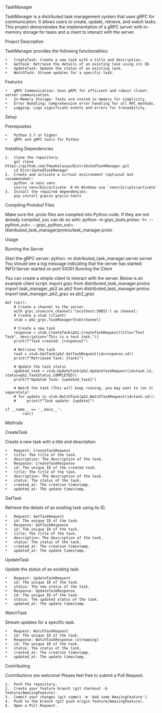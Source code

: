 TaskManager

TaskManager is a distributed task management system that uses gRPC for communication. It allows users to create, update, retrieve, and watch tasks. This project demonstrates the implementation of a gRPC server with in-memory storage for tasks and a client to interact with the server.

Project Description

TaskManager provides the following functionalities:

	•	CreateTask: Create a new task with a title and description.
	•	GetTask: Retrieve the details of an existing task using its ID.
	•	UpdateTask: Update the status of an existing task.
	•	WatchTask: Stream updates for a specific task.

Features

	•	gRPC Communication: Uses gRPC for efficient and robust client-server communication.
	•	In-Memory Storage: Tasks are stored in memory for simplicity.
	•	Error Handling: Comprehensive error handling for all RPC methods.
	•	Logging: Logs significant events and errors for traceability.

Setup

Prerequisites

	•	Python 3.7 or higher
	•	gRPC and gRPC tools for Python
Installing Dependencies

	1.	Clone the repository:
 		git clone https://github.com/Tmwakalasya/DistributedTaskManager.git
		cd DistributedTaskManager
	2.	Create and activate a virtual environment (optional but recommended):
 		python -m venv venv
		source venv/bin/activate  # On Windows use `venv\Scripts\activate`
  	3.	Install the required dependencies:
   		pip install grpcio grpcio-tools
Compiling Protobuf Files

Make sure the .proto files are compiled into Python code. If they are not already compiled, you can do so with:
	python -m grpc_tools.protoc -I=. --python_out=. --grpc_python_out=. distributed_task_manager/protos/task_manager.proto

Usage

Running the Server

Start the gRPC server:
        python -m distributed_task_manager.server.server
You should see a log message indicating that the server has started:
	INFO:Server started on port 50051
 Running the Client

You can create a simple client to interact with the server. Below is an example client script:
	import grpc
	from distributed_task_manager.protos import task_manager_pb2 as pb2
	from distributed_task_manager.protos import task_manager_pb2_grpc as pb2_grpc

	def run():
    	# Create a channel to the server
    	with grpc.insecure_channel('localhost:50051') as channel:
        # Create a stub (client)
        stub = pb2_grpc.TaskManagerStub(channel)
        
        # Create a new task
        response = stub.CreateTask(pb2.CreateTaskRequest(title="Test Task", description="This is a test task."))
        print(f"Task created: {response}")

        # Retrieve the task
        task = stub.GetTask(pb2.GetTaskRequest(id=response.id))
        print(f"Retrieved Task: {task}")

        # Update the task status
        updated_task = stub.UpdateTask(pb2.UpdateTaskRequest(id=task.id, status=pb2.TaskStatus.COMPLETED))
        print(f"Updated Task: {updated_task}")

        # Watch the task (This will keep running, you may want to run it separately)
        # for update in stub.WatchTask(pb2.WatchTaskRequest(id=task.id)):
        #     print(f"Task update: {update}")

	if __name__ == '__main__':
    		run()
Methods

CreateTask

Create a new task with a title and description.

	•	Request: CreateTaskRequest
	•	title: The title of the task.
	•	description: The description of the task.
	•	Response: CreateTaskResponse
	•	id: The unique ID of the created task.
	•	title: The title of the task.
	•	description: The description of the task.
	•	status: The status of the task.
	•	created_at: The creation timestamp.
	•	updated_at: The update timestamp.

GetTask

Retrieve the details of an existing task using its ID.

	•	Request: GetTaskRequest
	•	id: The unique ID of the task.
	•	Response: GetTaskResponse
	•	id: The unique ID of the task.
	•	title: The title of the task.
	•	description: The description of the task.
	•	status: The status of the task.
	•	created_at: The creation timestamp.
	•	updated_at: The update timestamp.

UpdateTask

Update the status of an existing task.

	•	Request: UpdateTaskRequest
	•	id: The unique ID of the task.
	•	status: The new status of the task.
	•	Response: UpdateTaskResponse
	•	id: The unique ID of the task.
	•	status: The updated status of the task.
	•	updated_at: The update timestamp.

WatchTask

Stream updates for a specific task.

	•	Request: WatchTaskRequest
	•	id: The unique ID of the task.
	•	Response: WatchTaskResponse (streaming)
	•	id: The unique ID of the task.
	•	status: The status of the task.
	•	created_at: The creation timestamp.
	•	updated_at: The update timestamp.

Contributing

Contributions are welcome! Please feel free to submit a Pull Request.

	1.	Fork the repository.
	2.	Create your feature branch (git checkout -b feature/AmazingFeature).
	3.	Commit your changes (git commit -m 'Add some AmazingFeature').
	4.	Push to the branch (git push origin feature/AmazingFeature).
	5.	Open a Pull Request.

